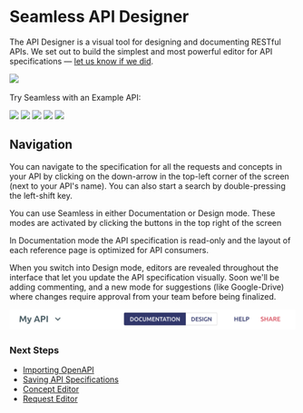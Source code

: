 # Seamless API Designer

The API Designer is a visual tool for designing and documenting RESTful APIs. We set out to build the simplest and most powerful editor for API specifications — [let us know if we did](https://github.com/seamlessapis/seamless/issues/8).

<a href="https://design.seamlessapis.com"><img src="/images/try_designer.svg" /><a/>

<span>Try Seamless with an Example API:</span>

<div class="example-image-wrapper">
<a href="https://design.seamlessapis.com/examples/github" target="_blank" class="example-image"><img src="/images/github.png" /><a/>
<a href="https://design.seamlessapis.com/examples/netlify" target="_blank" class="example-image"><img src="/images/netlify.svg" /><a/>
<a href="https://design.seamlessapis.com/examples/stripe" target="_blank" class="example-image"><img src="/images/stripe.svg" /><a/>
<a href="https://design.seamlessapis.com/examples/circleci" target="_blank" class="example-image"><img src="/images/circleci.png" /><a/>
<a href="https://design.seamlessapis.com/examples/gitlab" target="_blank" class="example-image"><img src="/images/gitlab.svg" /><a/>
</div>

## Navigation
You can navigate to the specification for all the requests and concepts in your API by clicking on the down-arrow in the top-left corner of the screen (next to your API's name). You can also start a search by double-pressing the left-shift key.

You can use Seamless in either Documentation or Design mode. These modes are activated by clicking the buttons in the top right of the screen

In Documentation mode the API specification is read-only and the layout of each reference page is optimized for API consumers.

When you switch into Design mode, editors are revealed throughout the interface that let you update the API specification visually. Soon we'll be adding commenting, and a new mode for suggestions (like Google-Drive) where changes require approval from your team before being finalized.


![nav](../images/nav.png)

### Next Steps
- [Importing OpenAPI](designer/oas-import.md)
- [Saving API Specifications](designer/cli.md)
- [Concept Editor](designer/concepts.md)
- [Request Editor](designer/requests.md)
